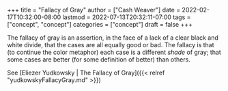 +++
title = "Fallacy of Gray"
author = ["Cash Weaver"]
date = 2022-02-17T10:32:00-08:00
lastmod = 2022-07-13T20:32:11-07:00
tags = ["concept", "concept"]
categories = ["concept"]
draft = false
+++

The fallacy of gray is an assertion, in the face of a lack of a clear black and white divide, that the cases are all equally good or bad. The fallacy is that (to continue the color metaphor) each case is a different _shade_ of gray; that some cases are better (for some definition of better) than others.

See [Eliezer Yudkowsky | The Fallacy of Gray]({{< relref "yudkowskyFallacyGray.md" >}})
